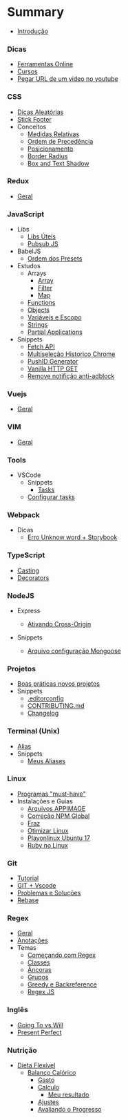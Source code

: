 # Summary

* [Introdução](README.md)

### Dicas

* [Ferramentas Online](./subjects/utils/online-tools.md)
* [Cursos](./subjects/utils/courses.md)
* [Pegar URL de um video no youtube](./subjects/utils/get-mp4-from-youtube.md)

### CSS

* [Dicas Aleatórias](./subjects/css/random-tips.md)
* [Stick Footer](./subjects/css/stick-footer.md)
* Conceitos
  * [Medidas Relativas](./subjects/css/relative-mesure.md)
  * [Ordem de Precedência](./subjects/css/precedence.md)
  * [Posicionamento](./subjects/css/position.md)
  * [Border Radius](./subjects/css/border-radius.md)
  * [Box and Text Shadow](./subjects/css/box-shadow.md)

### Redux

* [Geral](./subjects/redux/README.md)

### JavaScript

* Libs
  * [Libs Úteis](./subjects/javascript/utils-libs.md)
  * [Pubsub JS](./subjects/javascript/pubsub-js.md)
* BabelJS
  * [Ordem dos Presets](./subjects/javascript/babel/presets-order.md)
* Estudos
  * Arrays
    * [Array](./subjects/javascript/studies/array/array.md)
    * [Filter](./subjects/javascript/studies/array/filter.md)
    * [Map](./subjects/javascript/studies/array/map.md)
  * [Functions](./subjects/javascript/studies/functions.md)
  * [Objects](./subjects/javascript/studies/objects.md)
  * [Variáveis e Escopo](./subjects/javascript/studies/variables-scope.md)
  * [Strings](./subjects/javascript/studies/string.md)
  * [Partial Applications](./subjects/javascript/studies/partial-applications.md)
* Snippets
  * [Fetch API](./subjects/javascript/snippets/fetch-api.md)
  * [Multiseleção Historico Chrome](./subjects/javascript/snippets/multiselect-histories-chrome.md)
  * [PushID Generator](./subjects/javascript/snippets/pushid-generator.md)
  * [Vanilla HTTP GET](./subjects/javascript/snippets/vanilla-request.md)
  * [Remove notifição anti-adblock](./subjects/javascript/snippets/clean-ad-exame.md)

### Vuejs

* [Geral](./subjects/vuejs/all.md)

### VIM

* [Geral](./subjects/vim/README.md)

### Tools

* VSCode
  * Snippets
    * [Tasks](./subjects/tools/vscode/snippets/task.md)
  * [Configurar tasks](./subjects/tools/vscode/configure-tasks.md)

### Webpack

* Dicas
  * [Erro Unknow word + Storybook](./subjects/webpack/css-unknow-word.md)

### TypeScript

* [Casting](./subjects/typescript/casting.md)
* [Decorators](./subjects/typescript/decorators.md)

### NodeJS

* Express
  * [Ativando Cross-Origin](./subjects/node/express/cors.md)

* Snippets
  * [Arquivo configuração Mongoose](./subjects/node/snippets/mongoose-config.md)

### Projetos

* [Boas práticas novos projetos](./subjects/projects/best-pratices-new-project.md)
* Snippets
  * [.editorconfig](./subjects/projects/editorconfig.md)
  * [CONTRIBUTING.md](./subjects/projects/contributing.md)
  * [Changelog](./subjects/projects/changelog.md)

### Terminal (Unix)

* [Alias](./subjects/terminal/alias.md)
* Snippets
  * [Meus Aliases](./subjects/terminal/snippets/my-aliases.md)

### Linux

* [Programas "must-have"](./subjects/linux/default-programs.md)
* Instalações e Guias
  * [Arquivos APPIMAGE](./subjects/linux/installing/appimage.md)
  * [Correção NPM Global](./subjects/linux/installing/npm-global-fix.md)
  * [Fraz](./subjects/linux/installing/franz.md)
  * [Otimizar Linux](./subjects/linux/installing/optimization.md)
  * [Playonlinux Ubuntu 17](./subjects/linux/installing/playonlinux-ubuntu17.md)
  * [Ruby no Linux](./subjects/linux/installing/ruby-on-linux.md)

### Git

* [Tutorial](./subjects/git/all.md)
* [GIT + Vscode](./subjects/git/vscode-git.md)
* [Problemas e Soluções](./subjects/git/troubleshoot.md)
* [Rebase](./subjects/git/rebase.md)

### Regex

* [Geral](./subjects/regex/README.md)
* [Anotações](./subjects/regex/notes.md)
* Temas
  * [Começando com Regex](./subjects/regex/topics/getting-started.md)
  * [Classes](./subjects/regex/topics/char-class.md)
  * [Âncoras](./subjects/regex/topics/anchor.md)
  * [Grupos](./subjects/regex/topics/groups.md)
  * [Greedy e Backreference](./subjects/regex/topics/lazy-greedy.md)
  * [Regex JS](./subjects/regex/topics/regex-js.md)

### Inglês

* [Going To vs Will](./subjects/english/going-to-will.md)
* [Present Perfect](./subjects/english/present-perfect.md)

### Nutrição

* [Dieta Flexível](./subjects/nutrition/flexible-diet/README.md)
  * [Balanço Calórico](./subjects/nutrition/flexible-diet/balanco-calorico/README.md)
    * [Gasto](./subjects/nutrition/flexible-diet/balanco-calorico/gasto-calorico.md)
    * [Calculo](./subjects/nutrition/flexible-diet/balanco-calorico/calculo-calorias.md)
      * [Meu resultado](./subjects/nutrition/flexible-diet/balanco-calorico/resultados.md)
    * [Ajustes](./subjects/nutrition/flexible-diet/balanco-calorico/ajuste-calorico.md)
    * [Avaliando o Progresso](./subjects/nutrition/flexible-diet/balanco-calorico/medindo-progresso.md)
